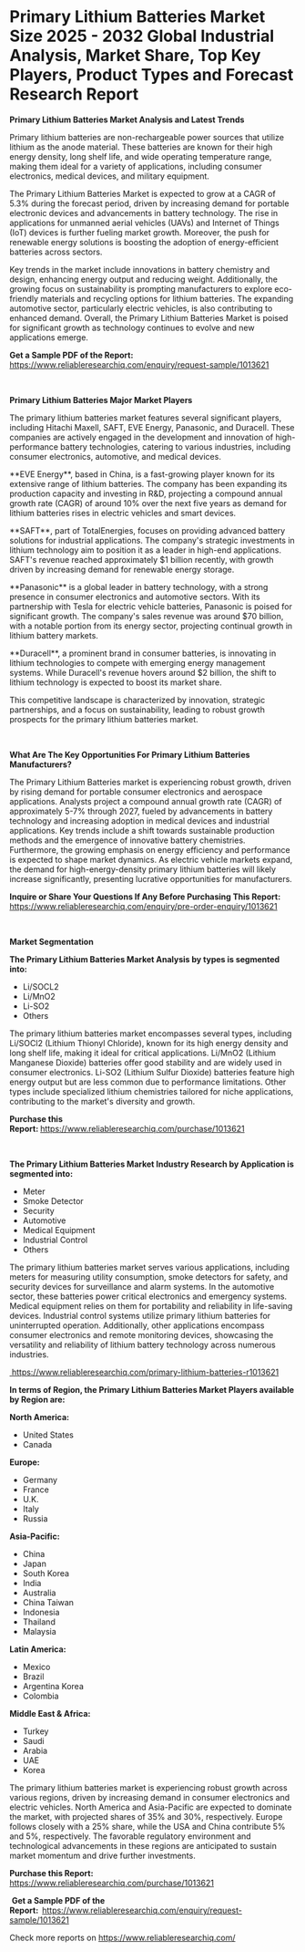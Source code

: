 <p><h1>Primary Lithium Batteries Market Size 2025 - 2032 Global Industrial Analysis, Market Share, Top Key Players, Product Types and Forecast Research Report</h1></p><p><strong>Primary Lithium Batteries Market Analysis and Latest Trends</strong></p>
<p><p>Primary lithium batteries are non-rechargeable power sources that utilize lithium as the anode material. These batteries are known for their high energy density, long shelf life, and wide operating temperature range, making them ideal for a variety of applications, including consumer electronics, medical devices, and military equipment.</p><p>The Primary Lithium Batteries Market is expected to grow at a CAGR of 5.3% during the forecast period, driven by increasing demand for portable electronic devices and advancements in battery technology. The rise in applications for unmanned aerial vehicles (UAVs) and Internet of Things (IoT) devices is further fueling market growth. Moreover, the push for renewable energy solutions is boosting the adoption of energy-efficient batteries across sectors.</p><p>Key trends in the market include innovations in battery chemistry and design, enhancing energy output and reducing weight. Additionally, the growing focus on sustainability is prompting manufacturers to explore eco-friendly materials and recycling options for lithium batteries. The expanding automotive sector, particularly electric vehicles, is also contributing to enhanced demand. Overall, the Primary Lithium Batteries Market is poised for significant growth as technology continues to evolve and new applications emerge.</p></p>
<p><strong>Get a Sample PDF of the Report:&nbsp;</strong> <a href="https://www.reliableresearchiq.com/enquiry/request-sample/1013621?utm_campaign=2580&utm_medium=2&utm_source=Github&utm_content=ia&utm_term=07042025&utm_id=primary-lithium-batteries">https://www.reliableresearchiq.com/enquiry/request-sample/1013621</a></p>
<p>&nbsp;</p>
<p><strong>Primary Lithium Batteries Major Market Players</strong></p>
<p><p>The primary lithium batteries market features several significant players, including Hitachi Maxell, SAFT, EVE Energy, Panasonic, and Duracell. These companies are actively engaged in the development and innovation of high-performance battery technologies, catering to various industries, including consumer electronics, automotive, and medical devices.</p><p>**EVE Energy**, based in China, is a fast-growing player known for its extensive range of lithium batteries. The company has been expanding its production capacity and investing in R&D, projecting a compound annual growth rate (CAGR) of around 10% over the next five years as demand for lithium batteries rises in electric vehicles and smart devices.</p><p>**SAFT**, part of TotalEnergies, focuses on providing advanced battery solutions for industrial applications. The company's strategic investments in lithium technology aim to position it as a leader in high-end applications. SAFT's revenue reached approximately $1 billion recently, with growth driven by increasing demand for renewable energy storage.</p><p>**Panasonic** is a global leader in battery technology, with a strong presence in consumer electronics and automotive sectors. With its partnership with Tesla for electric vehicle batteries, Panasonic is poised for significant growth. The company's sales revenue was around $70 billion, with a notable portion from its energy sector, projecting continual growth in lithium battery markets.</p><p>**Duracell**, a prominent brand in consumer batteries, is innovating in lithium technologies to compete with emerging energy management systems. While Duracell's revenue hovers around $2 billion, the shift to lithium technology is expected to boost its market share.</p><p>This competitive landscape is characterized by innovation, strategic partnerships, and a focus on sustainability, leading to robust growth prospects for the primary lithium batteries market.</p></p>
<p>&nbsp;</p>
<p><strong>What Are The Key Opportunities For Primary Lithium Batteries Manufacturers?</strong></p>
<p><p>The Primary Lithium Batteries market is experiencing robust growth, driven by rising demand for portable consumer electronics and aerospace applications. Analysts project a compound annual growth rate (CAGR) of approximately 5-7% through 2027, fueled by advancements in battery technology and increasing adoption in medical devices and industrial applications. Key trends include a shift towards sustainable production methods and the emergence of innovative battery chemistries. Furthermore, the growing emphasis on energy efficiency and performance is expected to shape market dynamics. As electric vehicle markets expand, the demand for high-energy-density primary lithium batteries will likely increase significantly, presenting lucrative opportunities for manufacturers.</p></p>
<p><strong>Inquire or Share Your Questions If Any Before Purchasing This Report:</strong> <a href="https://www.reliableresearchiq.com/enquiry/pre-order-enquiry/1013621?utm_campaign=2580&utm_medium=2&utm_source=Github&utm_content=ia&utm_term=07042025&utm_id=primary-lithium-batteries">https://www.reliableresearchiq.com/enquiry/pre-order-enquiry/1013621</a></p>
<p>&nbsp;</p>
<p><strong>Market Segmentation</strong></p>
<p><strong>The Primary Lithium Batteries Market Analysis by types is segmented into:</strong></p>
<p><ul><li>Li/SOCL2</li><li>Li/MnO2</li><li>Li-SO2</li><li>Others</li></ul></p>
<p><p>The primary lithium batteries market encompasses several types, including Li/SOCl2 (Lithium Thionyl Chloride), known for its high energy density and long shelf life, making it ideal for critical applications. Li/MnO2 (Lithium Manganese Dioxide) batteries offer good stability and are widely used in consumer electronics. Li-SO2 (Lithium Sulfur Dioxide) batteries feature high energy output but are less common due to performance limitations. Other types include specialized lithium chemistries tailored for niche applications, contributing to the market's diversity and growth.</p></p>
<p><strong>Purchase this Report:&nbsp;</strong><a href="https://www.reliableresearchiq.com/purchase/1013621?utm_campaign=2580&utm_medium=2&utm_source=Github&utm_content=ia&utm_term=07042025&utm_id=primary-lithium-batteries">https://www.reliableresearchiq.com/purchase/1013621</a></p>
<p>&nbsp;</p>
<p><strong>The Primary Lithium Batteries Market Industry Research by Application is segmented into:</strong></p>
<p><ul><li>Meter</li><li>Smoke Detector</li><li>Security</li><li>Automotive</li><li>Medical Equipment</li><li>Industrial Control</li><li>Others</li></ul></p>
<p><p>The primary lithium batteries market serves various applications, including meters for measuring utility consumption, smoke detectors for safety, and security devices for surveillance and alarm systems. In the automotive sector, these batteries power critical electronics and emergency systems. Medical equipment relies on them for portability and reliability in life-saving devices. Industrial control systems utilize primary lithium batteries for uninterrupted operation. Additionally, other applications encompass consumer electronics and remote monitoring devices, showcasing the versatility and reliability of lithium battery technology across numerous industries.</p></p>
<p><a href="https://www.reliableresearchiq.com/primary-lithium-batteries-r1013621?utm_campaign=2580&utm_medium=2&utm_source=Github&utm_content=ia&utm_term=07042025&utm_id=primary-lithium-batteries">&nbsp;https://www.reliableresearchiq.com/primary-lithium-batteries-r1013621</a></p>
<p><strong>In terms of Region, the Primary Lithium Batteries Market Players available by Region are:</strong></p>
<p>
    <p> <strong> North America: </strong>
        <ul>
            <li>United States</li>
            <li>Canada</li>
        </ul>
        </p> 
    <p> <strong> Europe: </strong>
        <ul>
            <li>Germany</li>
            <li>France</li>
            <li>U.K.</li>
            <li>Italy</li>
            <li>Russia</li>
        </ul>
        </p> 
    <p> <strong> Asia-Pacific: </strong>
        <ul>
            <li>China</li>
            <li>Japan</li>
            <li>South Korea</li>
            <li>India</li>
            <li>Australia</li>
            <li>China Taiwan</li>
            <li>Indonesia</li>
            <li>Thailand</li>
            <li>Malaysia</li>
        </ul>
        </p> 
    <p> <strong> Latin America: </strong>
        <ul>
            <li>Mexico</li>
            <li>Brazil</li>
            <li>Argentina Korea</li>
            <li>Colombia</li>
        </ul>
        </p> 
    <p> <strong> Middle East & Africa: </strong>
        <ul>
            <li>Turkey</li>
            <li>Saudi</li>
            <li>Arabia</li>
            <li>UAE</li>
            <li>Korea</li>
        </ul>
    </p>
    </p>
<p><p>The primary lithium batteries market is experiencing robust growth across various regions, driven by increasing demand in consumer electronics and electric vehicles. North America and Asia-Pacific are expected to dominate the market, with projected shares of 35% and 30%, respectively. Europe follows closely with a 25% share, while the USA and China contribute 5% and 5%, respectively. The favorable regulatory environment and technological advancements in these regions are anticipated to sustain market momentum and drive further investments.</p></p>
<p><strong>Purchase this Report: </strong><a href="https://www.reliableresearchiq.com/purchase/1013621?utm_campaign=2580&utm_medium=2&utm_source=Github&utm_content=ia&utm_term=07042025&utm_id=primary-lithium-batteries">https://www.reliableresearchiq.com/purchase/1013621</a></p>
<p>&nbsp;<strong>Get a Sample PDF of the Report:&nbsp;&nbsp;</strong><a href="https://www.reliableresearchiq.com/enquiry/request-sample/1013621?utm_campaign=2580&utm_medium=2&utm_source=Github&utm_content=ia&utm_term=07042025&utm_id=primary-lithium-batteries">https://www.reliableresearchiq.com/enquiry/request-sample/1013621</a></p>
<p><strong></strong></p>
<p>Check more reports on <a href="https://www.reliableresearchiq.com/?utm_campaign=2580&utm_medium=2&utm_source=Github&utm_content=ia&utm_term=07042025&utm_id=primary-lithium-batteries">https://www.reliableresearchiq.com/</a></p>